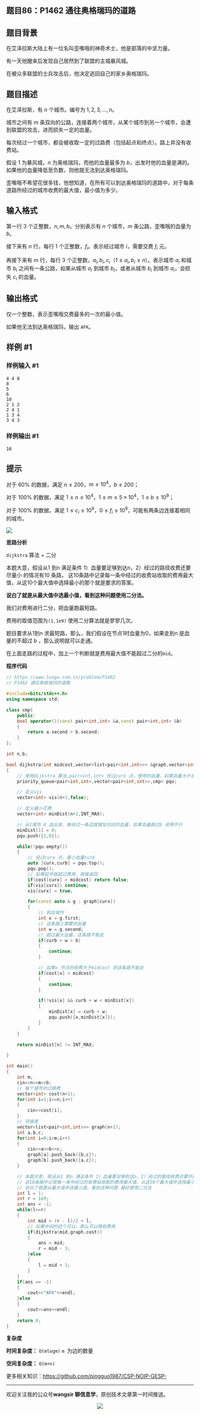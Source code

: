 ﻿## 题目86：P1462 通往奥格瑞玛的道路

## 题目背景

在艾泽拉斯大陆上有一位名叫歪嘴哦的神奇术士，他是部落的中坚力量。

有一天他醒来后发现自己居然到了联盟的主城暴风城。

在被众多联盟的士兵攻击后，他决定逃回自己的家乡奥格瑞玛。

## 题目描述

在艾泽拉斯，有 $n$ 个城市。编号为 $1,2,3,\ldots,n$。

城市之间有 $m$ 条双向的公路，连接着两个城市，从某个城市到另一个城市，会遭到联盟的攻击，进而损失一定的血量。

每次经过一个城市，都会被收取一定的过路费（包括起点和终点）。路上并没有收费站。

假设 $1$ 为暴风城，$n$ 为奥格瑞玛，而他的血量最多为 $b$，出发时他的血量是满的。如果他的血量降低至负数，则他就无法到达奥格瑞玛。

歪嘴哦不希望花很多钱，他想知道，在所有可以到达奥格瑞玛的道路中，对于每条道路所经过的城市收费的最大值，最小值为多少。

## 输入格式

第一行 $3$ 个正整数，$n,m,b$。分别表示有 $n$ 个城市，$m$ 条公路，歪嘴哦的血量为 $b$。

接下来有 $n$ 行，每行 $1$ 个正整数，$f_i$。表示经过城市 $i$，需要交费 $f_i$ 元。

再接下来有 $m$ 行，每行 $3$ 个正整数，$a_i,b_i,c_i$（$1\leq a_i,b_i\leq n$）。表示城市 $a_i$ 和城市 $b_i$ 之间有一条公路，如果从城市 $a_i$ 到城市 $b_i$，或者从城市 $b_i$ 到城市 $a_i$，会损失 $c_i$ 的血量。

## 输出格式

仅一个整数，表示歪嘴哦交费最多的一次的最小值。

如果他无法到达奥格瑞玛，输出 `AFK`。

## 样例 #1

### 样例输入 #1

```
4 4 8
8
5
6
10
2 1 2
2 4 1
1 3 4
3 4 3
```

### 样例输出 #1

```
10
```

## 提示

对于 $60\%$ 的数据，满足 $n\leq 200$，$m\leq 10^4$，$b\leq 200$；

对于 $100\%$ 的数据，满足 $1\leq n\leq 10^4$，$1\leq m\leq 5\times 10^4$，$1\leq b\leq 10^9$；

对于 $100\%$ 的数据，满足 $1\leq c_i\leq 10^9$，$0\leq f_i\leq 10^9$，可能有两条边连接着相同的城市。

<img src ="https://cdn.jsdelivr.net/gh/pingguo1987/CSP-NOIP-GESP-/image/pic/图论/图论_题目86：P1462 通往奥格瑞玛的道路/image-20250305115102961.png" />

**思路分析**

`dijkstra` 算法 + 二分

 本题大意，假设从1 到n 满足条件 1）血量要足够到达n，2）经过的路径收费还要尽量小 的情况有10 条路， 这10条路中记录每一条中经过的收费站收取的费用最大值，从这10个最大值中选择最小的那个就是要求的答案。

 **说白了就是从最大值中选最小值，看到这种问题使用二分法。**

我们对费用进行二分，把血量跑最短路。

费用的取值范围为`(1,1e9)` 使用二分算法就是寥寥几次。

题目要求从1到n 求最短路，那么，我们假设在节点1时血量为0，如果走到n 是血量的不超过 b ，那么说明就可以走通。

在上面走路的过程中，加上一个判断就是费用最大值不能超过二分的`mid`。

**程序代码**

```c++
// https://www.luogu.com.cn/problem/P1462
// P1462 通往奥格瑞玛的道路

#include<bits/stdc++.h>
using namespace std;

class cmp{
    public:
    bool operator()(const pair<int,int> &a,const pair<int,int> &b)
    {
        return a.second > b.second;
    }
};

int n,b;

bool dijkstra(int midcost,vector<list<pair<int,int>>> &graph,vector<int> &cost)
{
    // 使用dijkstra 算法,pair<int,int> 经过curx 点，使用的血量，如果血量大于总血量那就不行
    priority_queue<pair<int,int>,vector<pair<int,int>>,cmp> pqu;

    // 定义vis
    vector<int> vis(n+1,false);

    // 定义最小花费
    vector<int> minDist(n+1,INT_MAX);

    // 从1城市 0 血出发，每经过一条边就增加对应的血量，如果血量超过b 说明不行
    minDist[1] = 0;
    pqu.push({1,0});

    while(!pqu.empty())
    {
        // 经过curx 点，最小血量curb
        auto [curx,curb] = pqu.top();
        pqu.pop();
        // 如果起步就超过费用，直接返回
        if(cost[curx] > midcost) return false;
        if(vis[curx]) continue;
        vis[curx] = true;

        for(const auto & g : graph[curx])
        {
            // 到达城市
            int x = g.first;
            // 这条路上需要的血量
            int w = g.second;
            // 超过最大血量，这条路不能走
            if(curb + w > b)
            {
                continue;
            }

            // 如果x 节点的收费大于midcost 则这条路不能走
            if(cost[x] > midcost)
            {
                continue;
            }

            if(!vis[x] && curb + w < minDist[x])
            {
                minDist[x] = curb + w;
                pqu.push({x,minDist[x]});
            }
        }
    }

    return minDist[n] != INT_MAX;

}

int main()
{
    int m;
    cin>>n>>m>>b;
    // 每个城市的过路费
    vector<int> cost(n+1);
    for(int i=1;i<=n;i++)
    {
        cin>>cost[i];
    }
    // 邻接表
    vector<list<pair<int,int>>> graph(n+1);
    int a,b,c;
    for(int i=0;i<m;i++)
    {
        cin>>a>>b>>c;
        graph[a].push_back({b,c});
        graph[b].push_back({a,c});
    }

    // 本题大意，假设从1 到n 满足条件 1）血量要足够到达n，2）经过的路径收费还要尽量小 的情况有10 条路
    // 这10条路中记录每一条中经过的收费站收取的费用最大值，从这10个最大值中选择最小的那个。
    // 说白了就是从最大值中选最小值，看到这种问题 最好使用二分法
    int l = 1;
    int r = 1e9;
    int ans = -1;
    while(l<=r)
    {
        int mid = (r - l)/2 + l;
        // 如果中间的这个可以，那么可以降低费用
        if(dijkstra(mid,graph,cost))
        {
            ans = mid;
            r = mid - 1;
        }else
        {
            l = mid + 1;
        }
    }
    if(ans == -1)
    {
        cout<<"AFK"<<endl;
    }else
    {
        cout<<ans<<endl;
    }
    return 0;    
}
```

**复杂度**

**时间复杂度：** `O(mlogm)`  `m `为边的数量

**空间复杂度：** `O(m+n)` 

更多相关知识：https://github.com/pingguo1987/CSP-NOIP-GESP-

---

欢迎关注我的公众号**wangsir 聊信息学**，原创技术文章第一时间推送。

<center>
    <img src="https://cdn.jsdelivr.net/gh/pingguo1987/CSP-NOIP-GESP-/image/pic/公众号-扫码版.png">
</center>
